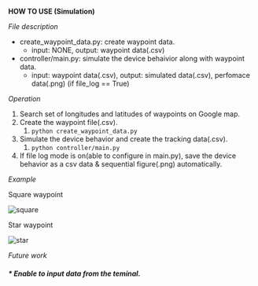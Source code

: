 **HOW TO USE (Simulation)**

*File description*

- create_waypoint_data.py: create waypoint data. 
	- input: NONE, output: waypoint data(.csv) 
- controller/main.py: simulate the device behaivior along with waypoint data. 
	- input: waypoint data(.csv), output: simulated data(.csv), perfomace data(.png) (if file_log == True)

*Operation*
1. Search set of longitudes and latitudes of waypoints on Google map. 
1. Create the waypoint file(.csv).
	1. `python create_waypoint_data.py`
1. Simulate the device behavior and create the tracking data(.csv).
	1. `python controller/main.py`
1. If file log mode is on(able to configure in main.py), save the device behavior as a csv data & sequential figure(.png) automatically.

*Example*

Square waypoint

![square](https://user-images.githubusercontent.com/17609665/69784257-b7b6e600-11f8-11ea-9299-f10697b01114.png)

Star waypoint

![star](https://user-images.githubusercontent.com/17609665/69784283-c69d9880-11f8-11ea-8cec-ea84df23ae49.png)

_Future work_

##### * Enable to input data from the teminal.
